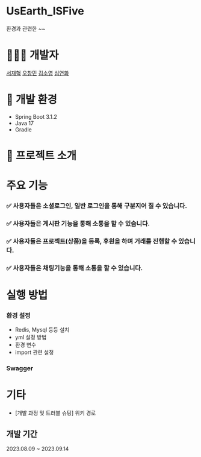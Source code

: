 # UsEarth_ISFive

환경과 관련한 ~~

# 🧑🏻‍💻 개발자

[서재혁](https://github.com/twg0)  [오창민](https://github.com/lou0124)  [김소영](https://github.com/sy-k-98)  [심연화](https://github.com/eunhwa0308)


# 🎯 개발 환경

- Spring Boot 3.1.2
- Java 17
- Gradle

# 💬 프로젝트 소개



# 주요 기능

### ✅ 사용자들은 소셜로그인, 일반 로그인을 통해 구분지어 질 수 있습니다.
### ✅ 사용자들은 게시판 기능을 통해 소통을 할 수 있습니다.
### ✅ 사용자들은 프로젝트(상품)을 등록, 후원을 하며 거래를 진행할 수 있습니다.
### ✅ 사용자들은 채팅기능을 통해 소통을 할 수 있습니다.

# 실행 방법

### 환경 설정

- Redis, Mysql 등등 설치
- yml 설정 방법
- 환경 변수
- import 관련 설정

### Swagger

# 기타

- [개발 과정 및 트러블 슈팅] 위키 경로

## 개발 기간

2023.08.09 ~ 2023.09.14
